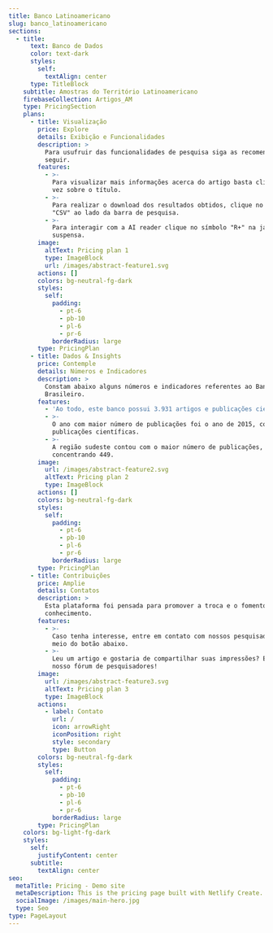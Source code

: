 ```yaml
---
title: Banco Latinoamericano
slug: banco_latinoamericano
sections:
  - title:
      text: Banco de Dados
      color: text-dark
      styles:
        self:
          textAlign: center
      type: TitleBlock
    subtitle: Amostras do Território Latinoamericano
    firebaseCollection: Artigos_AM
    type: PricingSection
    plans:
      - title: Visualização
        price: Explore
        details: Exibição e Funcionalidades
        description: >
          Para usufruir das funcionalidades de pesquisa siga as recomendações a
          seguir.
        features:
          - >-
            Para visualizar mais informações acerca do artigo basta clicar uma
            vez sobre o título.
          - >-
            Para realizar o download dos resultados obtidos, clique no botão
            "CSV" ao lado da barra de pesquisa.
          - >-
            Para interagir com a AI reader clique no símbolo "R+" na janela
            suspensa.
        image:
          altText: Pricing plan 1
          type: ImageBlock
          url: /images/abstract-feature1.svg
        actions: []
        colors: bg-neutral-fg-dark
        styles:
          self:
            padding:
              - pt-6
              - pb-10
              - pl-6
              - pr-6
            borderRadius: large
        type: PricingPlan
      - title: Dados & Insights
        price: Contemple
        details: Números e Indicadores
        description: >
          Constam abaixo alguns números e indicadores referentes ao Banco
          Brasileiro.
        features:
          - 'Ao todo, este banco possui 3.931 artigos e publicações científicas.'
          - >-
            O ano com maior número de publicações foi o ano de 2015, com 453
            publicações científicas.
          - >-
            A região sudeste contou com o maior número de publicações,
            concentrando 449.
        image:
          url: /images/abstract-feature2.svg
          altText: Pricing plan 2
          type: ImageBlock
        actions: []
        colors: bg-neutral-fg-dark
        styles:
          self:
            padding:
              - pt-6
              - pb-10
              - pl-6
              - pr-6
            borderRadius: large
        type: PricingPlan
      - title: Contribuições
        price: Amplie
        details: Contatos
        description: >
          Esta plataforma foi pensada para promover a troca e o fomento de
          conhecimento.
        features:
          - >-
            Caso tenha interesse, entre em contato com nossos pesquisadores por
            meio do botão abaixo.
          - >-
            Leu um artigo e gostaria de compartilhar suas impressões? Entre para
            nosso fórum de pesquisadores!
        image:
          url: /images/abstract-feature3.svg
          altText: Pricing plan 3
          type: ImageBlock
        actions:
          - label: Contato
            url: /
            icon: arrowRight
            iconPosition: right
            style: secondary
            type: Button
        colors: bg-neutral-fg-dark
        styles:
          self:
            padding:
              - pt-6
              - pb-10
              - pl-6
              - pr-6
            borderRadius: large
        type: PricingPlan
    colors: bg-light-fg-dark
    styles:
      self:
        justifyContent: center
      subtitle:
        textAlign: center
seo:
  metaTitle: Pricing - Demo site
  metaDescription: This is the pricing page built with Netlify Create.
  socialImage: /images/main-hero.jpg
  type: Seo
type: PageLayout
---
```

